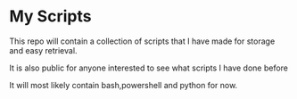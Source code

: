 # My Scripts

This repo will contain a collection of scripts that I have made for storage and easy retrieval.

It is also public for anyone interested to see what scripts I have done before

It will most likely contain bash,powershell and python for now.


